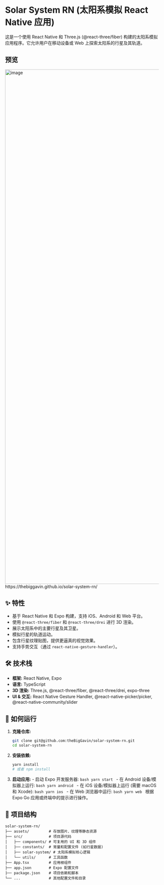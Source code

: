 # Solar System RN (太阳系模拟 React Native 应用)

这是一个使用 React Native 和 Three.js (@react-three/fiber) 构建的太阳系模拟应用程序。它允许用户在移动设备或 Web 上探索太阳系的行星及其轨道。

## 预览
<img width="1680" alt="image" src="https://github.com/user-attachments/assets/ea8ffc4d-2c2f-46c6-ac58-8be01e304e9b" />
https://thebiggavin.github.io/solar-system-rn/

## ✨ 特性

- 基于 React Native 和 Expo 构建，支持 iOS、Android 和 Web 平台。
- 使用 `@react-three/fiber` 和 `@react-three/drei` 进行 3D 渲染。
- 展示太阳系中的主要行星及其卫星。
- 模拟行星的轨道运动。
- 包含行星纹理贴图，提供更逼真的视觉效果。
- 支持手势交互（通过 `react-native-gesture-handler`）。

## 🛠️ 技术栈

- **框架:** React Native, Expo
- **语言:** TypeScript
- **3D 渲染:** Three.js, @react-three/fiber, @react-three/drei, expo-three
- **UI & 交互:** React Native Gesture Handler, @react-native-picker/picker, @react-native-community/slider

## 🚀 如何运行

1.  **克隆仓库:**
    ```bash
    git clone git@github.com:theBigGavin/solar-system-rn.git
    cd solar-system-rn
    ```
2.  **安装依赖:**
    ```bash
    yarn install
    # 或者 npm install
    ```
3.  **启动应用:** - 启动 Expo 开发服务器:
    `bash
      yarn start
      ` - 在 Android 设备/模拟器上运行:
    `bash
      yarn android
      ` - 在 iOS 设备/模拟器上运行 (需要 macOS 和 Xcode):
    `bash
      yarn ios
      ` - 在 Web 浏览器中运行:
    `bash
yarn web
`
    根据 Expo Go 应用或终端中的提示进行操作。

## 📁 项目结构

```
solar-system-rn/
├── assets/         # 存放图片、纹理等静态资源
├── src/            # 项目源代码
│   ├── components/ # 可复用的 UI 和 3D 组件
│   ├── constants/  # 常量和配置文件 (如行星数据)
│   ├── solar-system/ # 太阳系模拟核心逻辑
│   └── utils/      # 工具函数
├── App.tsx         # 应用根组件
├── app.json        # Expo 配置文件
├── package.json    # 项目依赖和脚本
└── ...             # 其他配置文件和目录
```
